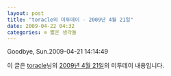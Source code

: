 ```yaml
---
layout: post
title: "toracle의 미투데이 - 2009년 4월 21일"
date: 2009-04-22 04:32
categories: ⊙ 짧은 생각들
---
```


Goodbye, Sun.2009-04-21 14:14:49

이 글은 [toracle](http://me2day.net/toracle)님의 [2009년 4월 21일](http://me2day.net/toracle/2009/04/21#14:14:49)의 미투데이 내용입니다.


       
